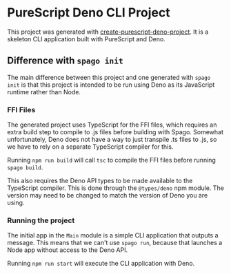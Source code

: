 # PureScript Deno CLI Project

This project was generated with [create-purescript-deno-project](https://jsr.io/@colinlogue/create-purescript-deno-project). It is a skeleton CLI application built with PureScript and Deno.

## Difference with `spago init`

The main difference between this project and one generated with `spago init` is that this project is intended to be run using Deno as its JavaScript runtime rather than Node.

### FFI Files

The generated project uses TypeScript for the FFI files, which requires an extra build step to compile to .js files before building with Spago. Somewhat unfortunately, Deno does not have a way to just transpile .ts files to .js, so we have to rely on a separate TypeScript compiler for this.

Running `npm run build` will call `tsc` to compile the FFI files before running `spago build`.

This also requires the Deno API types to be made available to the TypeScript compiler. This is done through the `@types/deno` npm module. The version may need to be changed to match the version of Deno you are using.

### Running the project

The initial app in the `Main` module is a simple CLI application that outputs a message. This means that we can't use `spago run`, because that launches a Node app without access to the Deno API.

Running `npm run start` will execute the CLI application with Deno.